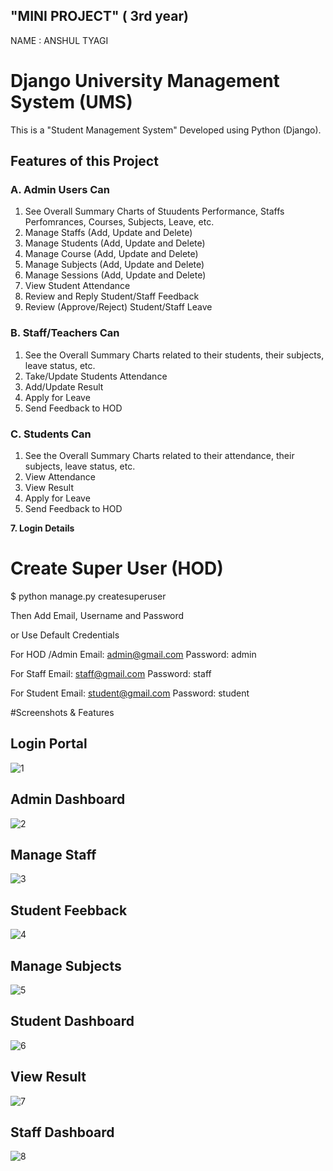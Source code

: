 ## "MINI PROJECT" ( 3rd year) 
NAME : ANSHUL TYAGI 



# Django University Management System (UMS)

This is a "Student Management System" Developed using Python (Django).


## Features of this Project

### A. Admin Users Can
1. See Overall Summary Charts of Stuudents Performance, Staffs Perfomrances, Courses, Subjects, Leave, etc.
2. Manage Staffs (Add, Update and Delete)
3. Manage Students (Add, Update and Delete)
4. Manage Course (Add, Update and Delete)
5. Manage Subjects (Add, Update and Delete)
6. Manage Sessions (Add, Update and Delete)
7. View Student Attendance
8. Review and Reply Student/Staff Feedback
9. Review (Approve/Reject) Student/Staff Leave

### B. Staff/Teachers Can
1. See the Overall Summary Charts related to their students, their subjects, leave status, etc.
2. Take/Update Students Attendance
3. Add/Update Result
4. Apply for Leave
5. Send Feedback to HOD

### C. Students Can
1. See the Overall Summary Charts related to their attendance, their subjects, leave status, etc.
2. View Attendance
3. View Result
4. Apply for Leave
5. Send Feedback to HOD


**7. Login Details**

# Create Super User (HOD)

$  python manage.py createsuperuser

Then Add Email, Username and Password

 or Use Default Credentials

For HOD /Admin
Email: admin@gmail.com
Password: admin

For Staff
Email: staff@gmail.com
Password: staff

For Student
Email: student@gmail.com
Password: student

#Screenshots & Features
## Login Portal
![1](https://user-images.githubusercontent.com/53966236/182367667-ead1df5b-dcb0-48e5-8e9f-38bee6669434.JPG)
## Admin Dashboard
![2](https://user-images.githubusercontent.com/53966236/182367684-028619a9-2ec9-4fb3-a1e0-fbabf0021fcd.JPG)
## Manage Staff
![3](https://user-images.githubusercontent.com/53966236/182367691-2d5192ce-4f30-49d6-a944-88032432a445.JPG)
## Student Feebback
![4](https://user-images.githubusercontent.com/53966236/182367697-e07e57db-1288-4e4f-82d7-14b09f9cc565.JPG)
## Manage Subjects
![5](https://user-images.githubusercontent.com/53966236/182367703-2caca1c7-3a37-4952-8e41-82e4b966e337.JPG)
## Student Dashboard
![6](https://user-images.githubusercontent.com/53966236/182367760-ea08bebb-7f72-4248-9ef2-3429ef54c050.JPG)
## View Result
![7](https://user-images.githubusercontent.com/53966236/182367786-044303ff-c9b5-4951-9bbe-722df627aa99.JPG)
## Staff Dashboard
![8](https://user-images.githubusercontent.com/53966236/182368002-ade7b880-5bfd-42f8-b1c7-053e682977ee.JPG)



